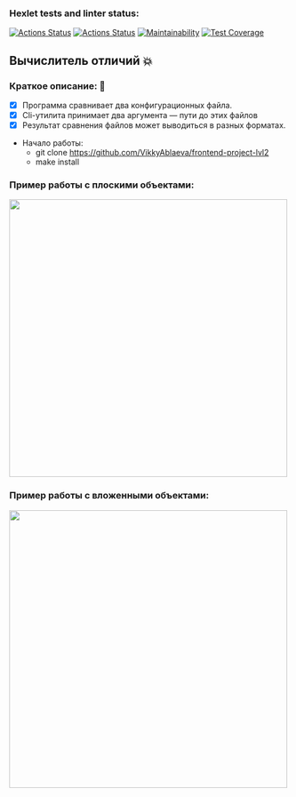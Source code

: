 ### Hexlet tests and linter status:
[![Actions Status](https://github.com/VikkyAblaeva/frontend-project-lvl2/workflows/hexlet-check/badge.svg)](https://github.com/VikkyAblaeva/frontend-project-lvl2/actions) [![Actions Status](https://github.com/VikkyAblaeva/frontend-project-lvl2/workflows/eslint&test-check/badge.svg)](https://github.com/VikkyAblaeva/frontend-project-lvl2/actions) [![Maintainability](https://api.codeclimate.com/v1/badges/3498a7dabc23049c33f8/maintainability)](https://codeclimate.com/github/VikkyAblaeva/frontend-project-lvl2/maintainability) [![Test Coverage](https://api.codeclimate.com/v1/badges/3498a7dabc23049c33f8/test_coverage)](https://codeclimate.com/github/VikkyAblaeva/frontend-project-lvl2/test_coverage)

## Вычислитель отличий :collision:

### Краткое описание: :page_facing_up:

- [X] Программа сравнивает два конфигурационных файла.
- [X] Cli-утилита принимает два аргумента — пути до этих файлов
- [X] Результат сравнения файлов может выводиться в разных форматах.

- Начало работы:
    - git clone https://github.com/VikkyAblaeva/frontend-project-lvl2
    - make install


### Пример работы с плоскими объектами:

<a href="https://asciinema.org/a/36jPBTpBLIZHvY8fJXrb8hUAk" target="_blank"><img src="https://asciinema.org/a/36jPBTpBLIZHvY8fJXrb8hUAk.svg" width="500"></a>

### Пример работы с вложенными объектами:

<a href="https://asciinema.org/a/7k4pjQX9iaoWVNFwkLMtDBK33" target="_blank"><img src="https://asciinema.org/a/7k4pjQX9iaoWVNFwkLMtDBK33.svg" width="500"></a>

